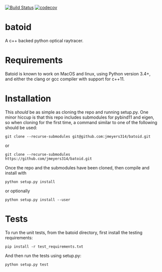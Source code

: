 [//]: # ( @mainpage )
[![Build Status](https://travis-ci.org/jmeyers314/batoid.svg?branch=master)](https://travis-ci.org/jmeyers314/batoid)
[![codecov](https://codecov.io/gh/jmeyers314/batoid/branch/master/graph/badge.svg)](https://codecov.io/gh/jmeyers314/batoid)

batoid
======

A c++ backed python optical raytracer.


Requirements
============

Batoid is known to work on MacOS and linux, using Python version 3.4+, and
either the clang or gcc compiler with support for c++11.

Installation
============

This *should* be as simple as cloning the repo and running setup.py.  One minor
hiccup is that this repo includes submodules for pybind11 and eigen, so when
cloning for the first time, a command similar to one of the following should be
used:

```
git clone --recurse-submodules git@github.com:jmeyers314/batoid.git
```

or

```
git clone --recurse-submodules https://github.com/jmeyers314/batoid.git
```

Once the repo and the submodules have been cloned, then compile and install with

```
python setup.py install
```

or optionally

```
python setup.py install --user
```

Tests
=====

To run the unit tests, from the batoid directory, first install the testing
requirements:

```
pip install -r test_requirements.txt
```

And then run the tests using setup.py:

```
python setup.py test
```
